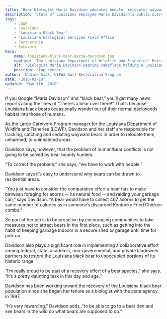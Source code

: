 ```yaml
---
title: 'Bear biologist Maria Davidson educates people, relocates wayward bears'
description: 'State of Louisiana employee Maria Davidson’s public outreach, relocation of “nuisance” bear and partnership efforts has helped the Louisiana black bear population recover.'
tags:
    - LDWF
    - Louisiana
    - 'Louisiana Black Bear'
    - 'Louisiana Ecological Services Field Office'
    - Partnership
    - Recovery
hero:
    name: louisiana-black-bear-maria-davidson.jpg
    caption: 'The Louisiana Department of Wildlife and Fisheries’ Maria Davidson enjoys some up-close-and-personal time with a Louisiana black bear cub.  Photo by USFWS.'
    alt: 'Biologist Maria Davidson wearing camoflage holding a Louisiana black bear cub'
    position: 'top center'
author: 'Nadine Siak, USFWS Gulf Restoration Program'
date: '2016-03-10'
updated: 'May 7th, 2018'
---
```


If you Google “Maria Davidson” and “black bear,” you’ll get many news reports along the lines of “There’s a bear over there!” That’s because Louisiana black bears occasionally wander out of their normal backwoods habitat into those of humans.

As the Large Carnivore Program manager for the Louisiana Department of Wildlife and Fisheries (LDWF), Davidson and her staff are responsible for tracking, catching and sedating wayward bears in order to relocate them, unharmed, to uninhabited areas.

Davidson says, however, that the problem of human/bear conflicts is not going to be solved by bear bounty hunters.

“To correct the problem,” she says, “we have to work with people.”

Davidson says it’s easy to understand why bears can be drawn to residential areas.

“You just have to consider the comparative effort a bear has to make between foraging for acorns -- its natural food -- and raiding your garbage can,” says Davidson. “A bear would have to collect 467 acorns to get the same number of calories as in someone’s discarded Kentucky Fried Chicken combo.”

So part of her job is to be proactive by encouraging communities to take measures not to attract bears in the first place, such as getting into the habit of keeping garbage indoors in a secure shed or garage until time for pick up.

Davidson also plays a significant role in implementing a collaborative effort among federal, state, academic, non-governmental, and private landowner partners to restore the Louisiana black bear to unoccupied portions of its historic range.

“I’m really proud to be part of a recovery effort of a bear species,” she says. “It’s a pretty daunting task in this day and age.”

Davidson has been working toward the recovery of the Louisiana black bear population since she began her tenure as a biologist with the state agency in 1997.

“It’s very rewarding,” Davidson adds, “to be able to go to a bear den and see bears in the wild do what bears are supposed to do.”
